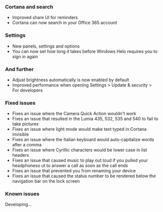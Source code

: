 ### Cortana and search
- Improved share UI for reminders
- Cortana can now search in your Office 365 account

### Settings
- New panels, settings and options
 - You can now set how long it takes before Windows Helo requires you to sign in again

### And further
- Adjust brightness automatically is now enabled by default
- Improved performance when opening Settings > Update & security > For developers

### Fixed issues
- Fixes an issue where the Camera Quick Action wouldn't work
- Fixes an issue that resulted in the Lumia 435, 532, 535 and 540 to fail to take pictures
- Fixes an issue where light mode would make text typed in Cortana invisible
- Fixes an issue where the Italian keyboard would auto-capitalize words after a comma
- Fixes an issue where Cyrillic characters would be lower case in list headers
- Fixes an issue that caused music to play out loud if you pulled your headphoneso ut to answer a call as soon as the call ends
- Fixes an issue that prevented you from renaming your device
- Fixes an issue that caused the status number to be rendered below the navigation bar on the lock screen

### Known issues
Developing...